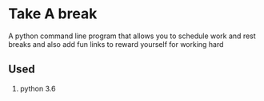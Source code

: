 # Take A break

A python command line program that allows  you to schedule work and rest breaks and also add fun links to reward yourself for working hard

## Used
1. python 3.6